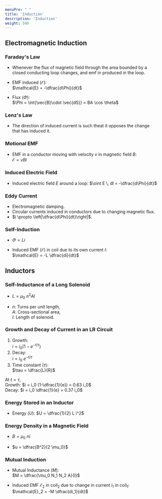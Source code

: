 ```yaml
---
menuPre: " "
title: 'Induction'
description: 'Induction'
weight: 500
---
```


## Electromagnetic Induction

### Faraday's Law

- Whenever the flux of magnetic field through the area bounded by a closed conducting loop changes, and emf in produced in the loop.

- EMF induced $(\mathcal{E})$:  
  $\mathcal{E} = -\dfrac{d\Phi}{dt}$

- Flux ($\Phi$):  
  $\Phi = \int{\vec{B}\cdot \vec{dS}} = BA \cos \theta$

### Lenz's Law

- The direction of induced current is such theat it opposes the change that has induced it.

### Motional EMF
- EMF in a conductor moving with velocity $v$ in magnetic field $B$:  
  $\mathcal{E} = vBl$

### Induced Electric Field

- Induced electric field $E$ around a loop:
  $\oint E \, dl = -\dfrac{d\Phi}{dt}$

### Eddy Current

- Electromagnetic damping.
- Circular currents induced in conductors due to changing magnetic flux.
- $i \propto \left|\dfrac{d\Phi}{dt}\right|$.

### Self-Induction

- $\Phi = Li$

- Induced EMF $(\mathcal{E})$ in coil due to its own current $I$:  
  $\mathcal{E} = -L \dfrac{di}{dt}$

## Inductors

### Self-Inductance of a Long Solenoid

- $L = \mu_0\:n^2Al$  

- $n$: Turns per unit length,  
  $A$: Cross-sectional area,  
  $l$: Length of solenoid.

### Growth and Decay of Current in an LR Circuit

1. Growth:  
  $i = i_0 \biggr(1 - e^{-t/\tau} \biggr)$  
2. Decay:  
  $i = i_0\: e^{-t/\tau}$  
3. Time constant ($\tau$):  
  $\tau = \dfrac{L}{R}$

At $t = \tau$,  
Growth: $i = i_0 (1-\dfrac{1}{e}) = 0.63 i_0$  
Decay: $i = i_0 \dfrac{1}{e} = 0.37 i_0$

### Energy Stored in an Inductor

- Energy $(U)$:
  $U = \dfrac{1}{2} L i^2$

### Energy Density in a Magnetic Field

- $B = \mu_0\:ni$

- $u =  \dfrac{B^2}{2 \mu_0}$  

### Mutual Induction

- Mutual Inductance $(M)$:  
  $M = \dfrac{\mu_0 N_1 N_2 A}{l}$

- Induced EMF $\mathcal{E}_2$ in $\text{coil}_2$ due to change in current $i_1$ in $\text{coil}_1$:  
  $\mathcal{E}_2 = -M \dfrac{di_1}{dt}$
